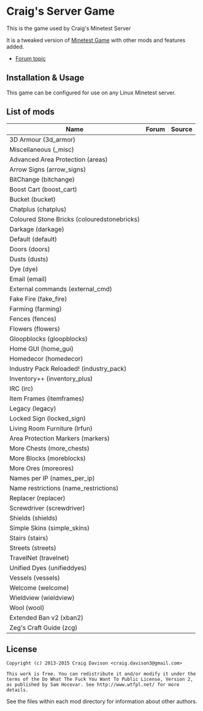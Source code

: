 # Craig's Server Game
This is the game used by Craig's Minetest Server

It is a tweaked version of [Minetest Game](https://github.com/minetest/minetest_game) with other mods and features added.

* [Forum topic](https://forum.minetest.net/viewtopic.php?f=10&t=7010)

## Installation & Usage
This game can be configured for use on any Linux Minetest server.

## List of mods

| Name                                      | Forum | Source |
|-------------------------------------------|-------|--------|
|3D Armour (3d_armor)                       |||
|Miscellaneous (_misc)                      |||
|Advanced Area Protection (areas)           |||
|Arrow Signs (arrow_signs)                  |||
|BitChange (bitchange)                      |||
|Boost Cart (boost_cart)                    |||
|Bucket (bucket)                            |||
|Chatplus (chatplus)                        |||
|Coloured Stone Bricks (colouredstonebricks)|||
|Darkage (darkage)                          |||
|Default (default)                          |||
|Doors (doors)                              |||
|Dusts (dusts)                              |||
|Dye (dye)                                  |||
|Email (email)           					|||
|External commands (external_cmd)           |||
|Fake Fire (fake_fire)                      |||
|Farming (farming)                          |||
|Fences (fences)                            |||
|Flowers (flowers)                          |||
|Gloopblocks (gloopblocks)                  |||
|Home GUI (home_gui)                        |||
|Homedecor (homedecor)                      |||
|Industry Pack Reloaded! (industry_pack)    |||
|Inventory++ (inventory_plus)               |||
|IRC (irc)             						|||
|Item Frames (itemframes)                   |||
|Legacy (legacy)                            |||
|Locked Sign (locked_sign)                  |||
|Living Room Furniture (lrfun)              |||
|Area Protection Markers (markers)          |||
|More Chests (more_chests)                  |||
|More Blocks (moreblocks)                   |||
|More Ores (moreores)                       |||
|Names per IP (names_per_ip)                |||
|Name restrictions (name_restrictions)      |||
|Replacer (replacer)                        |||
|Screwdriver (screwdriver)                  |||
|Shields (shields)                          |||
|Simple Skins (simple_skins)                |||
|Stairs (stairs)                            |||
|Streets (streets)                          |||
|TravelNet (travelnet)                      |||
|Unified Dyes (unifieddyes)                 |||
|Vessels (vessels)                          |||
|Welcome (welcome)                          |||
|Wieldview (wieldview)                      |||
|Wool (wool)                                |||
|Extended Ban v2 (xban2)                    |||
|Zeg's Craft Guide (zcg)                    |||

## License
```
Copyright (c) 2013-2015 Craig Davison <craig.davison3@gmail.com>

This work is free. You can redistribute it and/or modify it under the
terms of the Do What The Fuck You Want To Public License, Version 2,
as published by Sam Hocevar. See http://www.wtfpl.net/ for more details.
```
See the files within each mod directory for information about other authors.
